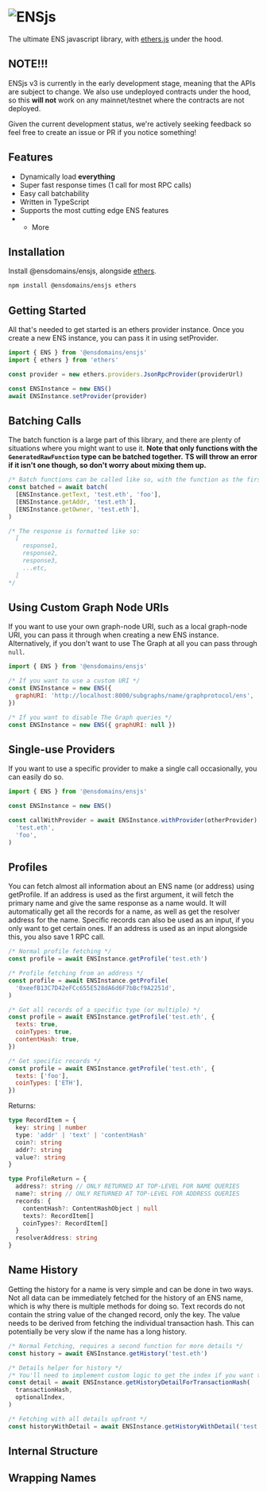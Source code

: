 # ![ENSjs](https://user-images.githubusercontent.com/11844316/161689061-98ea01ee-b119-40ac-a512-5370eb8b4107.svg)

The ultimate ENS javascript library, with [ethers.js](https://github.com/ethers-io/ethers.js) under the hood.

## NOTE!!!

ENSjs v3 is currently in the early development stage, meaning that the APIs are subject to change.
We also use undeployed contracts under the hood, so this **will not** work on any mainnet/testnet where the contracts are not deployed.

Given the current development status, we're actively seeking feedback so feel free to create an issue or PR if you notice something!

## Features

- Dynamically load **everything**
- Super fast response times (1 call for most RPC calls)
- Easy call batchability
- Written in TypeScript
- Supports the most cutting edge ENS features
- - More

## Installation

Install @ensdomains/ensjs, alongside [ethers](https://github.com/ethers-io/ethers.js).

```sh
npm install @ensdomains/ensjs ethers
```

## Getting Started

All that's needed to get started is an ethers provider instance.
Once you create a new ENS instance, you can pass it in using setProvider.

```js
import { ENS } from '@ensdomains/ensjs'
import { ethers } from 'ethers'

const provider = new ethers.providers.JsonRpcProvider(providerUrl)

const ENSInstance = new ENS()
await ENSInstance.setProvider(provider)
```

## Batching Calls

The batch function is a large part of this library, and there are plenty of situations where you might want to use it.
**Note that only functions with the `GeneratedRawFunction` type can be batched together.**
**TS will throw an error if it isn't one though, so don't worry about mixing them up.**

```js
/* Batch functions can be called like so, with the function as the first item in an array, with the following items being the function's arguments */
const batched = await batch(
  [ENSInstance.getText, 'test.eth', 'foo'],
  [ENSInstance.getAddr, 'test.eth'],
  [ENSInstance.getOwner, 'test.eth'],
)

/* The response is formatted like so:
  [
    response1,
    response2,
    response3,
    ...etc,
  ]
*/
```

## Using Custom Graph Node URIs

If you want to use your own graph-node URI, such as a local graph-node URI, you can pass it through when creating a new ENS instance.
Alternatively, if you don't want to use The Graph at all you can pass through `null`.

```js
import { ENS } from '@ensdomains/ensjs'

/* If you want to use a custom URI */
const ENSInstance = new ENS({
  graphURI: 'http://localhost:8000/subgraphs/name/graphprotocol/ens',
})

/* If you want to disable The Graph queries */
const ENSInstance = new ENS({ graphURI: null })
```

## Single-use Providers

If you want to use a specific provider to make a single call occasionally, you can easily do so.

```js
import { ENS } from '@ensdomains/ensjs'

const ENSInstance = new ENS()

const callWithProvider = await ENSInstance.withProvider(otherProvider).getText(
  'test.eth',
  'foo',
)
```

## Profiles

You can fetch almost all information about an ENS name (or address) using getProfile.
If an address is used as the first argument, it will fetch the primary name and give the same response as a name would.
It will automatically get all the records for a name, as well as get the resolver address for the name.
Specific records can also be used as an input, if you only want to get certain ones. If an address is used as an input alongside this,
you also save 1 RPC call.

```js
/* Normal profile fetching */
const profile = await ENSInstance.getProfile('test.eth')

/* Profile fetching from an address */
const profile = await ENSInstance.getProfile(
  '0xeefB13C7D42eFCc655E528dA6d6F7bBcf9A2251d',
)

/* Get all records of a specific type (or multiple) */
const profile = await ENSInstance.getProfile('test.eth', {
  texts: true,
  coinTypes: true,
  contentHash: true,
})

/* Get specific records */
const profile = await ENSInstance.getProfile('test.eth', {
  texts: ['foo'],
  coinTypes: ['ETH'],
})
```

Returns:

```typescript
type RecordItem = {
  key: string | number
  type: 'addr' | 'text' | 'contentHash'
  coin?: string
  addr?: string
  value?: string
}

type ProfileReturn = {
  address?: string // ONLY RETURNED AT TOP-LEVEL FOR NAME QUERIES
  name?: string // ONLY RETURNED AT TOP-LEVEL FOR ADDRESS QUERIES
  records: {
    contentHash?: ContentHashObject | null
    texts?: RecordItem[]
    coinTypes?: RecordItem[]
  }
  resolverAddress: string
}
```

## Name History

Getting the history for a name is very simple and can be done in two ways.
Not all data can be immediately fetched for the history of an ENS name, which is why there is multiple methods for doing so.
Text records do not contain the string value of the changed record, only the key. The value needs to be derived from fetching
the individual transaction hash. This can potentially be very slow if the name has a long history.

```js
/* Normal Fetching, requires a second function for more details */
const history = await ENSInstance.getHistory('test.eth')

/* Details helper for history */
/* You'll need to implement custom logic to get the index if you want to use that parameter, it's not currently done in the function */
const detail = await ENSInstance.getHistoryDetailForTransactionHash(
  transactionHash,
  optionalIndex,
)

/* Fetching with all details upfront */
const historyWithDetail = await ENSInstance.getHistoryWithDetail('test.eth')
```

## Internal Structure

## Wrapping Names
